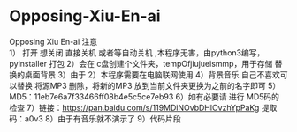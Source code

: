 # Opposing-Xiu-En-ai
Opposing Xiu En-ai
注意</br>
1） 打开 想关闭 直接关机 或者等自动关机 ,本程序无害，由python3编写，pyinstaller 打包
2）会在 c盘创建个文件夹，tempOfjiujueismmp，用于存储 替换的桌面背景 
3）由于 2）本程序需要在电脑联网使用
4）背景音乐 自己不喜欢可以替换 将源MP3 删除，将新的MP3 放到当前文件夹更换为之前的名字即可
5）MD5：11eb7e6a7f33466ff08b4e5c5ce7eb93
6）如有必要请 进行 MD5码的 检查
7）链接：https://pan.baidu.com/s/119MDiNOvbDHlOvzhYpPaKg 提取码：a0v3 
8）由于有音乐就不演示了
9）代码片段
